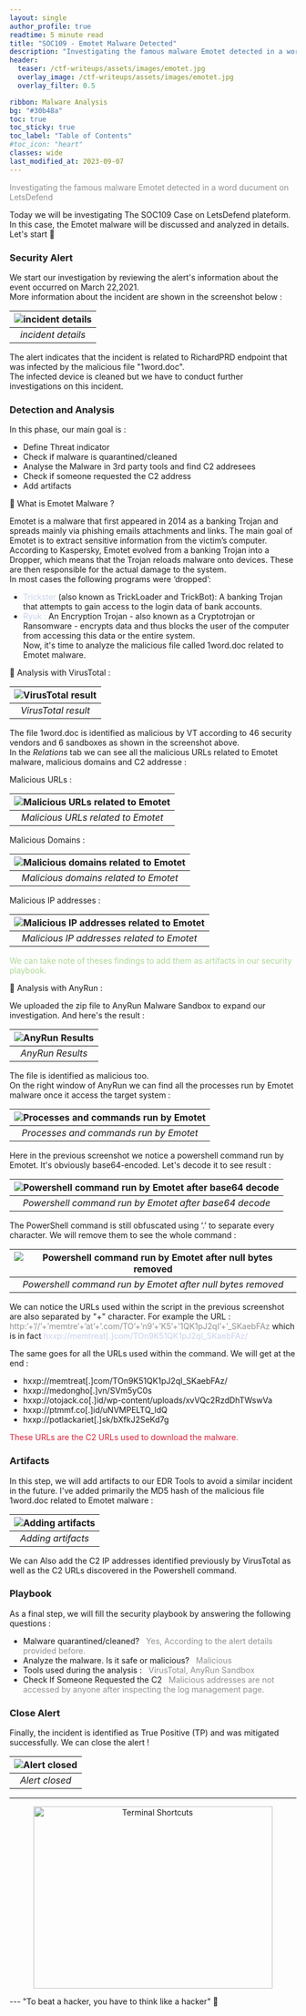 ```yaml
---
layout: single
author_profile: true
readtime: 5 minute read
title: "SOC109 - Emotet Malware Detected"
description: "Investigating the famous malware Emotet detected in a word document"
header:
  teaser: /ctf-writeups/assets/images/emotet.jpg
  overlay_image: /ctf-writeups/assets/images/emotet.jpg
  overlay_filter: 0.5

ribbon: Malware Analysis
bg: "#30b48a"
toc: true
toc_sticky: true
toc_label: "Table of Contents"
#toc_icon: "heart"
classes: wide
last_modified_at: 2023-09-07
---
```

<span style="color:#909090">Investigating the famous malware Emotet detected in a word ducument on LetsDefend</span>

Today we will be investigating The SOC109 Case on LetsDefend plateform. In this case, the Emotet malware will be discussed and analyzed in details.<br>Let's start 🎯

### Security Alert 
We start our investigation by reviewing the alert's information about the event occurred on March 22,2021.<br>
More information about the incident are shown in the screenshot below :

| ![incident details](/assets/images/ctf-writeups/SOC109/SOC109_1.png) | 
|:--:| 
| *incident details* |

The alert indicates that the incident is related to RichardPRD endpoint that was infected by the malicious file "1word.doc".<br>
The infected device is cleaned but we have to conduct further investigations on this incident.

### Detection and Analysis
In this phase, our main goal is :
- Define Threat indicator
- Check if malware is quarantined/cleaned
- Analyse the Malware in 3rd party tools and find C2 addresees
- Check if someone requested the C2 address
- Add artifacts

📍 What is Emotet Malware ? <br>

Emotet is a malware that first appeared in 2014 as a banking Trojan and spreads mainly via phishing emails attachments and links. The main goal of Emotet is to extract sensitive information from the victim’s computer. <br>
According to Kaspersky, Emotet evolved from a banking Trojan into a Dropper, which means that the Trojan reloads malware onto devices. These are then responsible for the actual damage to the system.<br>
In most cases the following programs were ‘dropped’:
- <span style="color:#cad2ed">Trickster </span> (also known as TrickLoader and TrickBot): A banking Trojan that attempts to gain access to the login data of bank accounts.
- <span style="color:#cad2ed">Ryuk :</span> An Encryption Trojan - also known as a Cryptotrojan or Ransomware - encrypts data and thus blocks the user of the computer from accessing this data or the entire system. <br>
Now, it's time to analyze the malicious file called 1word.doc related to Emotet malware.<br>

📍 Analysis with VirusTotal :<br>

| ![VirusTotal result](/assets/images/ctf-writeups/SOC109/SOC109_2.png) | 
|:--:| 
| *VirusTotal result* |

The file 1word.doc is identified as malicious by VT according to 46 security vendors and 6 sandboxes as shown in the screenshot above.<br>
In the *Relations* tab we can see all the malicious URLs related to Emotet malware, malicious domains and C2 addresse :<br>

Malicious URLs :

| ![Malicious URLs related to Emotet](/assets/images/ctf-writeups/SOC109/SOC109_3.png) | 
|:--:| 
| *Malicious URLs related to Emotet* |

Malicious Domains :

| ![Malicious domains related to Emotet](/assets/images/ctf-writeups/SOC109/SOC109_4.png) | 
|:--:| 
| *Malicious domains related to Emotet* |

Malicious IP addresses :

| ![Malicious IP addresses related to Emotet](/assets/images/ctf-writeups/SOC109/SOC109_5.png) | 
|:--:| 
| *Malicious IP addresses related to Emotet* |

<span style="color:#add894">We can take note of theses findings to add them as artifacts in our security playbook.</span><br>

📍 Analysis with AnyRun :<br>

We uploaded the zip file to AnyRun Malware Sandbox to expand our investigation. And here's the result :

| ![AnyRun Results](/assets/images/ctf-writeups/SOC109/SOC109_6.png) | 
|:--:| 
| *AnyRun Results* |

The file is identified as malicious too.<br>
On the right window of AnyRun we can find all the processes run by Emotet malware once it access the target system :

| ![Processes and commands run by Emotet](/assets/images/ctf-writeups/SOC109/SOC109_7.png) | 
|:--:| 
| *Processes and commands run by Emotet* |

Here in the previous screenshot we notice a powershell command run by Emotet. It's obviously base64-encoded. Let's decode it to see result :

 | ![Powershell command run by Emotet after base64 decode](/assets/images/ctf-writeups/SOC109/SOC109_8.png) | 
|:--:| 
| *Powershell command run by Emotet after base64 decode* |

The PowerShell command is still obfuscated using ‘.’ to separate every character. We will remove them to see the whole command :

| ![Powershell command run by Emotet after null bytes removed](/assets/images/ctf-writeups/SOC109/SOC109_9.png) | 
|:--:| 
| *Powershell command run by Emotet after null bytes removed* |

We can notice the URLs used within the script in the previous screenshot are also separated by "+" character. For example the URL : <span style="color:#909090">http:’+’//’+’memtre’+’at’+’.com/TO’+’n9’+’K5’+’1QK1pJ2qI’+’_SKaebFAz</span> which is in fact <span style="color:#cad2ed">hxxp://memtreat[.]com/TOn9K51QK1pJ2qI_SKaebFAz/</span><br>

The same goes for all the URLs used within the command. We will get at the end :
- hxxp://memtreat[.]com/TOn9K51QK1pJ2qI_SKaebFAz/
- hxxp://medongho[.]vn/SVm5yC0s
- hxxp://otojack.co[.]id/wp-content/uploads/xvVQc2RzdDhTWswVa
- hxxp://ptmmf.co[.]id/uNVMPELTQ_ldQ
- hxxp://potlackariet[.]sk/bXfkJ2SeKd7g<br>

<span style="color:#da2039">These URLs are the C2 URLs used to download the malware.</span>

### Artifacts
In this step, we will add artifacts to our EDR Tools to avoid a similar incident in the future. I've added primarily the MD5 hash of the malicious file 1word.doc related to Emotet malware :

| ![Adding artifacts](/assets/images/ctf-writeups/SOC109/SOC109_10.png) | 
|:--:| 
| *Adding artifacts* | 

We can Also add the C2 IP addresses identified previously by VirusTotal as well as the C2 URLs discovered in the Powershell command.

### Playbook
As a final step, we will fill the security playbook by answering the following questions :
  - Malware quarantined/cleaned?  &nbsp; <span style="color: #909090">Yes, According to the alert details provided before.</span>
  - Analyze the malware. Is it safe or malicious?  &nbsp; <span style="color: #909090">Malicious</span>
  - Tools used during the analysis : &nbsp; <span style="color: #909090">VirusTotal, AnyRun Sandbox</span>
  - Check If Someone Requested the C2  &nbsp; <span style="color: #909090">Malicious addresses are not accessed by anyone after inspecting the log management page.</span>

### Close Alert
Finally, the incident is identified as True Positive (TP) and was mitigated successfully. We can close the alert !

| ![Alert closed](/assets/images/ctf-writeups/SOC109/SOC109_11.png) | 
|:--:| 
| *Alert closed* | 

<hr>
<p align="center">
  <img src="/assets/images/icons/cat.jpg" alt="Terminal Shortcuts" style="width:420px;height:320px;">
</p>
---
"To beat a hacker, you have to think like a hacker" 💙 
